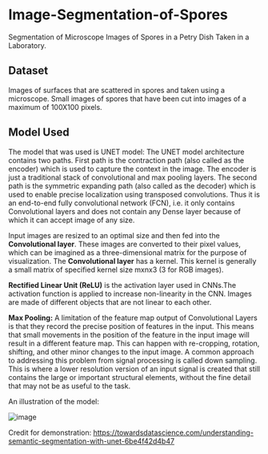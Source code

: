 # Image-Segmentation-of-Spores
Segmentation of Microscope Images of Spores in a Petry Dish Taken in a Laboratory.

## Dataset
Images of surfaces that are scattered in spores and taken using a microscope.
Small images of spores that have been cut into images of a maximum of 100X100 pixels.

## Model Used

The model that was used is UNET model: 
The UNET model architecture contains two paths. First path is the contraction path (also called as the encoder) which is used to capture the context in the image. The encoder is just a traditional stack of convolutional and max pooling layers. The second path is the symmetric expanding path (also called as the decoder) which is used to enable precise localization using transposed convolutions. Thus it is an end-to-end fully convolutional network (FCN), i.e. it only contains Convolutional layers and does not contain any Dense layer because of which it can accept image of any size.


Input images are resized to an optimal size and then fed into the **Convolutional layer**. These images are converted to their pixel values, which can be imagined as a three-dimensional matrix for the purpose of visualization. The **Convolutional layer** has a kernel. This kernel is generally a small matrix of specified kernel size mxnx3 (3 for RGB images). 


**Rectified Linear Unit (ReLU)** is the activation layer used in CNNs.The activation function is applied to increase non-linearity in the CNN. Images are made of different objects that are not linear to each other.


**Max Pooling:** A limitation of the feature map output of Convolutional Layers is that they record the precise position of features in the input. This means that small movements in the position of the feature in the input image will result in a different feature map. This can happen with re-cropping, rotation, shifting, and other minor changes to the input image. A common approach to addressing this problem from signal processing is called down sampling. This is where a lower resolution version of an input signal is created that still contains the large or important structural elements, without the fine detail that may not be as useful to the task.


An illustration of the model:

![image](https://user-images.githubusercontent.com/97231735/173613910-2a1af78c-f3c9-48af-b70c-47e9b8041ec7.png)

Credit for demonstration: https://towardsdatascience.com/understanding-semantic-segmentation-with-unet-6be4f42d4b47
